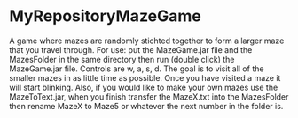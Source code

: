 # MyRepositoryMazeGame

A game where mazes are randomly stichted together to form a larger maze that you travel through.
For use: put the MazeGame.jar file and the MazesFolder in the same directory then run (double click) the MazeGame.jar file.
Controls are w, a, s, d. The goal is to visit all of the smaller mazes in as little time as possible.
Once you have visited a maze it will start blinking.
Also, if you would like to make your own mazes use the MazeToText.jar, when you finish transfer the MazeX.txt into the MazesFolder then rename MazeX to Maze5 or whatever the next number in the folder is.
